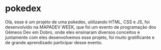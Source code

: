 # pokedex
Olá, esse é um projeto de uma pokedex, utilizando HTML, CSS e JS, foi desenvolvido na MAPADEV WEEK, que foi um evento de programação dos Gêmeos Dev em Dobro, onde eles ensinaram diversos conceitos e juntamente com eles desenvolvemos esse projeto, foi muito gratificante e de grande aprendizado participar desse evento. 
